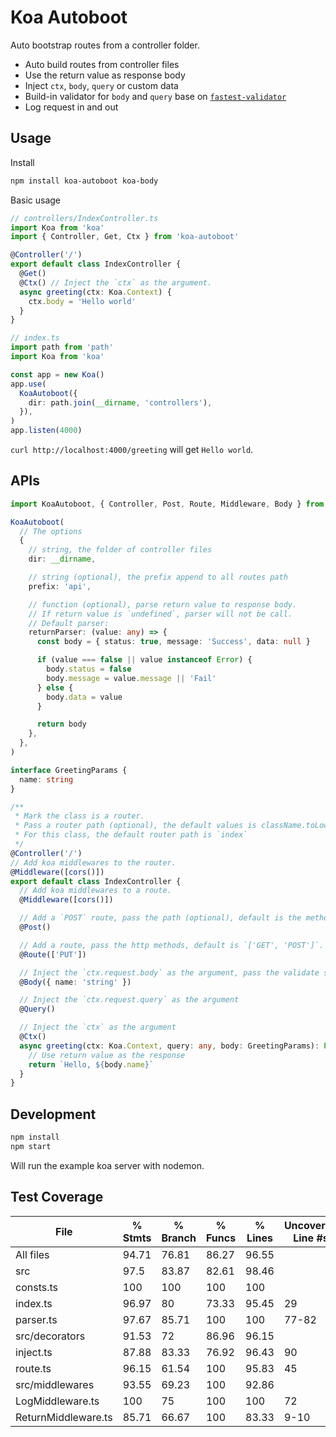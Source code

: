 # Koa Autoboot

Auto bootstrap routes from a controller folder.

- Auto build routes from controller files
- Use the return value as response body
- Inject `ctx`, `body`, `query` or custom data
- Build-in validator for `body` and `query` base on [`fastest-validator`](https://github.com/icebob/fastest-validator)
- Log request in and out

## Usage

Install

```sh
npm install koa-autoboot koa-body
```

Basic usage

```ts
// controllers/IndexController.ts
import Koa from 'koa'
import { Controller, Get, Ctx } from 'koa-autoboot'

@Controller('/')
export default class IndexController {
  @Get()
  @Ctx() // Inject the `ctx` as the argument.
  async greeting(ctx: Koa.Context) {
    ctx.body = 'Hello world'
  }
}
```

```ts
// index.ts
import path from 'path'
import Koa from 'koa'

const app = new Koa()
app.use(
  KoaAutoboot({
    dir: path.join(__dirname, 'controllers'),
  }),
)
app.listen(4000)
```

`curl http://localhost:4000/greeting` will get `Hello world`.

## APIs

```ts
import KoaAutoboot, { Controller, Post, Route, Middleware, Body } from 'koa-autoboot'

KoaAutoboot(
  // The options
  {
    // string, the folder of controller files
    dir: __dirname,

    // string (optional), the prefix append to all routes path
    prefix: 'api',

    // function (optional), parse return value to response body.
    // If return value is `undefined`, parser will not be call.
    // Default parser:
    returnParser: (value: any) => {
      const body = { status: true, message: 'Success', data: null }

      if (value === false || value instanceof Error) {
        body.status = false
        body.message = value.message || 'Fail'
      } else {
        body.data = value
      }

      return body
    },
  },
)

interface GreetingParams {
  name: string
}

/**
 * Mark the class is a router.
 * Pass a router path (optional), the default values is className.toLowerCase().replace('controller', '')
 * For this class, the default router path is `index`
 */
@Controller('/')
// Add koa middlewares to the router.
@Middleware([cors()])
export default class IndexController {
  // Add koa middlewares to a route.
  @Middleware([cors()])

  // Add a `POST` route, pass the path (optional), default is the method name.
  @Post()

  // Add a route, pass the http methods, default is `['GET', 'POST']`.
  @Route(['PUT'])

  // Inject the `ctx.request.body` as the argument, pass the validate schema (optional)
  @Body({ name: 'string' })

  // Inject the `ctx.request.query` as the argument
  @Query()

  // Inject the `ctx` as the argument
  @Ctx()
  async greeting(ctx: Koa.Context, query: any, body: GreetingParams): Promise<string> {
    // Use return value as the response
    return `Hello, ${body.name}`
  }
}
```

## Development

```sh
npm install
npm start
```

Will run the example koa server with nodemon.

## Test Coverage

| File                | % Stmts | % Branch | % Funcs | % Lines | Uncovered Line #s |
| ------------------- | ------- | -------- | ------- | ------- | ----------------- |
| All files           | 94.71   | 76.81    | 86.27   | 96.55   |
| src                 | 97.5    | 83.87    | 82.61   | 98.46   |
| consts.ts           | 100     | 100      | 100     | 100     |
| index.ts            | 96.97   | 80       | 73.33   | 95.45   | 29                |
| parser.ts           | 97.67   | 85.71    | 100     | 100     | 77-82             |
| src/decorators      | 91.53   | 72       | 86.96   | 96.15   |
| inject.ts           | 87.88   | 83.33    | 76.92   | 96.43   | 90                |
| route.ts            | 96.15   | 61.54    | 100     | 95.83   | 45                |
| src/middlewares     | 93.55   | 69.23    | 100     | 92.86   |
| LogMiddleware.ts    | 100     | 75       | 100     | 100     | 72                |
| ReturnMiddleware.ts | 85.71   | 66.67    | 100     | 83.33   | 9-10              |
